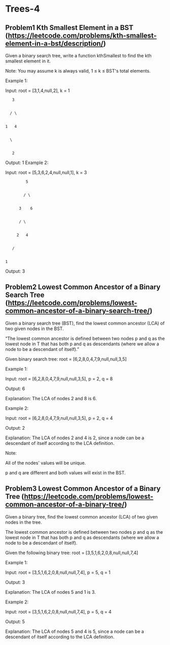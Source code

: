 # Trees-4

## Problem1 Kth Smallest Element in a BST (https://leetcode.com/problems/kth-smallest-element-in-a-bst/description/)

Given a binary search tree, write a function kthSmallest to find the kth smallest element in it.

Note:
You may assume k is always valid, 1 ≤ k ≤ BST's total elements.

Example 1:

Input: root = [3,1,4,null,2], k = 1


       3


      / \


    1   4


      \


       2

Output: 1
Example 2:

Input: root = [5,3,6,2,4,null,null,1], k = 3


             5


            / \


          3    6


          / \


         2   4


       /


    1  

Output: 3

## Problem2 Lowest Common Ancestor of a Binary Search Tree (https://leetcode.com/problems/lowest-common-ancestor-of-a-binary-search-tree/)

Given a binary search tree (BST), find the lowest common ancestor (LCA) of two given nodes in the BST.

“The lowest common ancestor is defined between two nodes p and q as the lowest node in T that has both p and q as descendants (where we allow a node to be a descendant of itself).”

Given binary search tree:  root = [6,2,8,0,4,7,9,null,null,3,5]



Example 1:

Input: root = [6,2,8,0,4,7,9,null,null,3,5], p = 2, q = 8

Output: 6

Explanation: The LCA of nodes 2 and 8 is 6.

Example 2:

Input: root = [6,2,8,0,4,7,9,null,null,3,5], p = 2, q = 4

Output: 2

Explanation: The LCA of nodes 2 and 4 is 2, since a node can be a descendant of itself according to the LCA definition.

Note:

All of the nodes' values will be unique.

p and q are different and both values will exist in the BST.

## Problem3 Lowest Common Ancestor of a Binary Tree (https://leetcode.com/problems/lowest-common-ancestor-of-a-binary-tree/)

Given a binary tree, find the lowest common ancestor (LCA) of two given nodes in the tree.

The lowest common ancestor is defined between two nodes p and q as the lowest node in T that has both p and q as descendants (where we allow a node to be a descendant of itself).

Given the following binary tree:  root = [3,5,1,6,2,0,8,null,null,7,4]



Example 1:

Input: root = [3,5,1,6,2,0,8,null,null,7,4], p = 5, q = 1

Output: 3

Explanation: The LCA of nodes 5 and 1 is 3.

Example 2:

Input: root = [3,5,1,6,2,0,8,null,null,7,4], p = 5, q = 4

Output: 5

Explanation: The LCA of nodes 5 and 4 is 5, since a node can be a descendant of itself according to the LCA definition.

